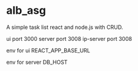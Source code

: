 # alb_asg

A simple task list react and node.js with CRUD.

ui port 3000
server port 3008
ip-server port 3008

env for ui
REACT_APP_BASE_URL

env for server
DB_HOST
